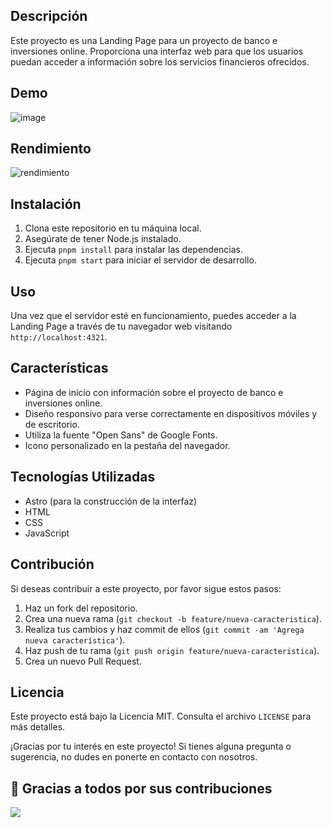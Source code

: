 
## Descripción
Este proyecto es una Landing Page para un proyecto de banco e inversiones online. Proporciona una interfaz web para que los usuarios puedan acceder a información sobre los servicios financieros ofrecidos.


## Demo

![image](https://github.com/Casadjes/Landing-Page-Cash-Bank-con-Astro/assets/115717042/83187c98-7886-4866-8d91-6354f1381d9a)

## Rendimiento
![rendimiento](https://github.com/Casadjes/Landing-Page-Cash-Bank-con-Astro/assets/115717042/f79a117c-1b7d-44b7-b163-012cf31de541)


## Instalación
1. Clona este repositorio en tu máquina local.
2. Asegúrate de tener Node.js instalado.
3. Ejecuta `pnpm install` para instalar las dependencias.
4. Ejecuta `pnpm start` para iniciar el servidor de desarrollo.

## Uso
Una vez que el servidor esté en funcionamiento, puedes acceder a la Landing Page a través de tu navegador web visitando `http://localhost:4321`.

## Características
- Página de inicio con información sobre el proyecto de banco e inversiones online.
- Diseño responsivo para verse correctamente en dispositivos móviles y de escritorio.
- Utiliza la fuente "Open Sans" de Google Fonts.
- Icono personalizado en la pestaña del navegador.

## Tecnologías Utilizadas
- Astro (para la construcción de la interfaz)
- HTML
- CSS
- JavaScript

## Contribución
Si deseas contribuir a este proyecto, por favor sigue estos pasos:
1. Haz un fork del repositorio.
2. Crea una nueva rama (`git checkout -b feature/nueva-caracteristica`).
3. Realiza tus cambios y haz commit de ellos (`git commit -am 'Agrega nueva característica'`).
4. Haz push de tu rama (`git push origin feature/nueva-caracteristica`).
5. Crea un nuevo Pull Request.

## Licencia
Este proyecto está bajo la Licencia MIT. Consulta el archivo `LICENSE` para más detalles.

¡Gracias por tu interés en este proyecto! Si tienes alguna pregunta o sugerencia, no dudes en ponerte en contacto con nosotros.


## 👏 Gracias a todos por sus contribuciones

<img align="left" src="https://contributors-img.web.app/image?repo=Lostovayne/Landing-Page-Cash-Bank-con-Astro"/>
